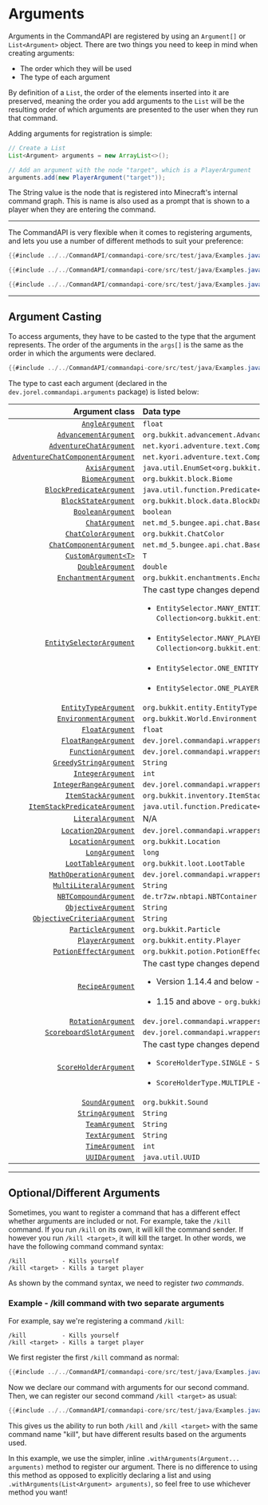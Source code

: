 # Arguments

Arguments in the CommandAPI are registered by using an `Argument[]` or `List<Argument>` object. There are two things you need to keep in mind when creating arguments:

* The order which they will be used
* The type of each argument

By definition of a `List`, the order of the elements inserted into it are preserved, meaning the order you add arguments to the `List` will be the resulting order of which arguments are presented to the user when they run that command.

Adding arguments for registration is simple:

```java
// Create a List
List<Argument> arguments = new ArrayList<>();

// Add an argument with the node "target", which is a PlayerArgument
arguments.add(new PlayerArgument("target"));
```

The String value is the node that is registered into Minecraft's internal command graph. This is name is also used as a prompt that is shown to a player when they are entering the command.

-----

The CommandAPI is very flexible when it comes to registering arguments, and lets you use a number of different methods to suit your preference:

```java
{{#include ../../CommandAPI/commandapi-core/src/test/java/Examples.java:argumentsyntax1}}
```

```java
{{#include ../../CommandAPI/commandapi-core/src/test/java/Examples.java:argumentsyntax2}}
```

```java
{{#include ../../CommandAPI/commandapi-core/src/test/java/Examples.java:argumentsyntax3}}
```

-----

## Argument Casting

To access arguments, they have to be casted to the type that the argument represents. The order of the arguments in the `args[]` is the same as the order in which the arguments were declared.

```java
{{#include ../../CommandAPI/commandapi-core/src/test/java/Examples.java:argumentcasting}}
```

The type to cast each argument (declared in the `dev.jorel.commandapi.arguments` package) is listed below:

|                                               Argument class | Data type                                                    |
| -----------------------------------------------------------: | :----------------------------------------------------------- |
|                           [`AngleArgument`](./angleargument) | `float`                                                      |
|            [`AdvancementArgument`](./advancementargument.md) | `org.bukkit.advancement.Advancement`                         |
| [`AdventureChatArgument`](./adventurechatarguments.md#adventure-chat-argument) | `net.kyori.adventure.text.Component`                         |
| [`AdventureChatComponentArgument`](./adventurechatarguments.md#adventure-chat-component-argument) | `net.kyori.adventure.text.Component`                         |
|                               [`AxisArgument`](./axisarg.md) | `java.util.EnumSet<org.bukkit.Axis>`                         |
|                        [`BiomeArgument`](./biomeargument.md) | `org.bukkit.block.Biome`                                     |
|          [`BlockPredicateArgument`](./blockpredicateargs.md) | `java.util.function.Predicate<org.bukkit.block.Block>`       |
|             [`BlockStateArgument`](./blockstatearguments.md) | `org.bukkit.block.data.BlockData`                            |
| [`BooleanArgument`](./primitivearguments.md#boolean-arguments) | `boolean`                                                    |
|     [`ChatArgument`](./spigotchatarguments.md#chat-argument) | `net.md_5.bungee.api.chat.BaseComponent[]`                   |
| [`ChatColorArgument`](./chatarguments.md#chat-color-argument) | `org.bukkit.ChatColor`                                       |
| [`ChatComponentArgument`](./spigotchatarguments.md#chat-component-argument) | `net.md_5.bungee.api.chat.BaseComponent[]`                   |
|                  [`CustomArgument<T>`](./customarguments.md) | `T`                                                          |
| [`DoubleArgument`](./primitivearguments.md#numerical-arguments) | `double`                                                     |
|            [`EnchantmentArgument`](./enchantmentargument.md) | `org.bukkit.enchantments.Enchantment`                        |
| [`EntitySelectorArgument`](./entityarguments.md#entity-selector-argument) | The cast type changes depending on the input parameter:<br /><ul><li>`EntitySelector.MANY_ENTITIES` - `Collection<org.bukkit.entity.Entity>`</li><br /><li>`EntitySelector.MANY_PLAYERS` - `Collection<org.bukkit.entity.Player>`</li><br /><li>`EntitySelector.ONE_ENTITY` - `org.bukkit.entity.Entity`</li><br /><li>`EntitySelector.ONE_PLAYER` - `org.bukkit.entity.Player`</li></ul> |
| [`EntityTypeArgument`](./entityarguments.md#entity-type-argument) | `org.bukkit.entity.EntityType`                               |
|                [`EnvironmentArgument`](./environmentargs.md) | `org.bukkit.World.Environment`                               |
| [`FloatArgument`](./primitivearguments.md#numerical-arguments) | `float`                                                      |
| [`FloatRangeArgument`](./rangedarguments.md#the-integerrange--floatrange-class) | `dev.jorel.commandapi.wrappers.FloatRange`                   |
|                   [`FunctionArgument`](./functionwrapper.md) | `dev.jorel.commandapi.wrappers.FunctionWrapper[]`            |
| [`GreedyStringArgument`](./stringarguments.md#greedy-string-argument) | `String`                                                     |
| [`IntegerArgument`](./primitivearguments.md#numerical-arguments) | `int`                                                        |
| [`IntegerRangeArgument`](./rangedarguments.md#the-integerrange--floatrange-class) | `dev.jorel.commandapi.wrappers.IntegerRange`                 |
|               [`ItemStackArgument`](./itemstackarguments.md) | `org.bukkit.inventory.ItemStack`                             |
|  [`ItemStackPredicateArgument`](./itemstackpredicateargs.md) | `java.util.function.Predicate<org.bukkit.inventory.ItemStack>` |
|                   [`LiteralArgument`](./literalarguments.md) | N/A                                                          |
| [`Location2DArgument`](./locationargument.md#location-2d-space) | `dev.jorel.commandapi.wrappers.Location2D`                   |
| [`LocationArgument`](./locationargument.md#location-3d-space) | `org.bukkit.Location`                                        |
| [`LongArgument`](./primitivearguments.md#numerical-arguments) | `long`                                                       |
|                [`LootTableArgument`](./loottableargument.md) | `org.bukkit.loot.LootTable`                                  |
|       [`MathOperationArgument`](./mathoperationarguments.md) | `dev.jorel.commandapi.wrappers.MathOperation`                |
|                  [`MultiLiteralArgument`](./multilitargs.md) | `String`                                                     |
|                   [`NBTCompoundArgument`](./nbtarguments.md) | `de.tr7zw.nbtapi.NBTContainer`                               |
| [`ObjectiveArgument`](./objectivearguments.md#objective-argument) | `String`                                                     |
| [`ObjectiveCriteriaArgument`](./objectivearguments.md#objective-criteria-argument) | `String`                                                     |
|                 [`ParticleArgument`](./particlearguments.md) | `org.bukkit.Particle`                                        |
|     [`PlayerArgument`](./entityarguments.md#player-argument) | `org.bukkit.entity.Player`                                   |
|               [`PotionEffectArgument`](./potionarguments.md) | `org.bukkit.potion.PotionEffectType`                         |
|                      [`RecipeArgument`](./recipeargument.md) | The cast type changes depending on your Minecraft version:<br><ul><li>Version 1.14.4 and below - `org.bukkit.inventory.Recipe`</li><br /><li>1.15 and above - `org.bukkit.inventory.ComplexRecipe` </li></ul> |
|                      [`RotationArgument`](./rotationargs.md) | `dev.jorel.commandapi.wrappers.Rotation`                     |
| [`ScoreboardSlotArgument`](./scoreboardarguments.md#scoreboard-slot-argument) | `dev.jorel.commandapi.wrappers.ScoreboardSlot`               |
| [`ScoreHolderArgument`](./scoreboardarguments.md#score-holder-argument) | The cast type changes depending on the input parameter:<br /><ul><li>`ScoreHolderType.SINGLE` - `String`</li><br /><li>`ScoreHolderType.MULTIPLE` - `Collection<String>`</li></ul> |
|                        [`SoundArgument`](./soundargument.md) | `org.bukkit.Sound`                                           |
|     [`StringArgument`](./stringarguments.md#string-argument) | `String`                                                     |
|                         [`TeamArgument`](./teamarguments.md) | `String`                                                     |
|         [`TextArgument`](./stringarguments.md#text-argument) | `String`                                                     |
|                              [`TimeArgument`](./timeargs.md) | `int`                                                        |
|                              [`UUIDArgument`](./uuidargs.md) | `java.util.UUID`                                             |

-----

## Optional/Different Arguments

Sometimes, you want to register a command that has a different effect whether arguments are included or not. For example, take the `/kill` command. If you run `/kill` on its own, it will kill the command sender. If however you run `/kill <target>`, it will kill the target. In other words, we have the following command command syntax:

```mccmd
/kill          - Kills yourself
/kill <target> - Kills a target player
```

As shown by the command syntax, we need to register _two commands_.

<div class="example">

### Example - /kill command with two separate arguments

For example, say we're registering a command `/kill`:

```mccmd
/kill          - Kills yourself
/kill <target> - Kills a target player
```

We first register the first `/kill` command as normal:

```java
{{#include ../../CommandAPI/commandapi-core/src/test/java/Examples.java:argumentkillcmd}}
```

Now we declare our command with arguments for our second command. Then, we can register our second command `/kill <target>` as usual:

```java
{{#include ../../CommandAPI/commandapi-core/src/test/java/Examples.java:argumentkillcmd2}}
```

This gives us the ability to run both `/kill` and `/kill <target>` with the same command name "kill", but have different results based on the arguments used.

In this example, we use the simpler, inline `.withArguments(Argument... arguments)` method to register our argument. There is no difference to using this method as opposed to explicitly declaring a list and using `.withArguments(List<Argument> arguments)`, so feel free to use whichever method you want!

</div>